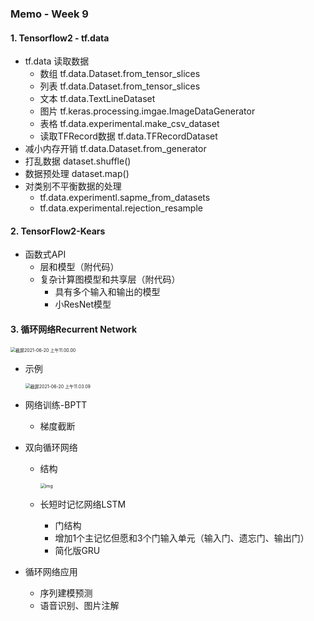 ### Memo - Week 9

#### 1. Tensorflow2 - tf.data

* tf.data 读取数据
  * 数组 tf.data.Dataset.from_tensor_slices
  * 列表 tf.data.Dataset.from_tensor_slices
  * 文本 tf.data.TextLineDataset
  * 图片 tf.keras.processing.imgae.ImageDataGenerator
  * 表格 tf.data.experimental.make_csv_dataset
  * 读取TFRecord数据 tf.data.TFRecordDataset
* 减小内存开销 tf.data.Dataset.from_generator
* 打乱数据 dataset.shuffle()
* 数据预处理 dataset.map()
* 对类别不平衡数据的处理 
  * tf.data.experimentl.sapme_from_datasets
  * tf.data.experimental.rejection_resample

#### 2. TensorFlow2-Kears

* 函数式API
  * 层和模型（附代码）
  * 复杂计算图模型和共享层（附代码）
    * 具有多个输入和输出的模型
    * 小ResNet模型

#### 3. 循环网络Recurrent Network

<img src="/Users/zhengyufei/Library/Application Support/typora-user-images/截屏2021-06-20 上午11.00.00.png" alt="截屏2021-06-20 上午11.00.00" style="zoom:50%;" />

* 示例

  <img src="/Users/zhengyufei/Library/Application Support/typora-user-images/截屏2021-06-20 上午11.03.09.png" alt="截屏2021-06-20 上午11.03.09" style="zoom:50%;" />

* 网络训练-BPTT

  * 梯度截断

* 双向循环网络

  * 结构

    <img src="https://qn-st0.yuketang.cn/Frq0clgZN84OZ-U-_WH700TZet46" alt="img" style="zoom: 50%;" />

  * 长短时记忆网络LSTM

    * 门结构
    * 增加1个主记忆但愿和3个门输入单元（输入门、遗忘门、输出门）
    * 简化版GRU

* 循环网络应用

  * 序列建模预测
  * 语音识别、图片注解